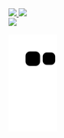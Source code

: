 <div>
  <a href="https://github.com/matheuslarcher20">
  <img height="180em" src="https://github-readme-stats.vercel.app/api?username=matheuslarcher20&show_icons=true&theme=merko&include_all_commits=true&count_private=true"/>
  <img height="180em" src="https://github-readme-stats.vercel.app/api/top-langs/?username=matheuslarcher20&layout=compact&langs_count=16&theme=merko"/>
</div>

<div>
  <a href="mailto:matheuslarcher20@gmail.com"><img src="https://img.shields.io/badge/Gmail-D14836?style=for-the-badge&logo=gmail&logoColor=white" target="_blank"></a>
  
  ![Snake animation](https://raw.githubusercontent.com/matheuslarcher20/matheuslarcher20/main/github-contribution-grid-snake.svg)
</div>
